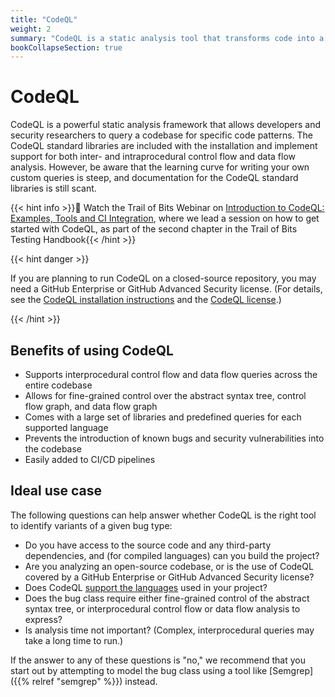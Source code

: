 ```yaml
---
title: "CodeQL"
weight: 2
summary: "CodeQL is a static analysis tool that transforms code into a relational database, and provides a custom declarative language to query this database."
bookCollapseSection: true
---
```


# CodeQL

CodeQL is a powerful static analysis framework that allows developers and
security researchers to query a codebase for specific code patterns. The
CodeQL standard libraries are included with the installation and implement
support for both inter- and intraprocedural control flow and data flow analysis.
However, be aware that the learning curve for writing your own custom queries
is steep, and documentation for the CodeQL standard libraries is still scant.

{{< hint info >}}🎥 Watch the Trail of Bits Webinar on
[Introduction to CodeQL: Examples, Tools and CI Integration](https://www.youtube.com/watch?v=rQRlnUQPXDw),
where we lead a session on how to get started with CodeQL, as part of the second chapter in the Trail of Bits Testing Handbook{{< /hint >}}

{{< hint danger >}}

If you are planning to run CodeQL on a closed-source repository, you may need
a GitHub Enterprise or GitHub Advanced Security license. (For details, see the
[CodeQL installation instructions](https://docs.github.com/en/code-security/codeql-cli/getting-started-with-the-codeql-cli/setting-up-the-codeql-cli#1-download-the-codeql-cli-zip-package)
and the
[CodeQL license](https://github.com/github/codeql-cli-binaries/blob/main/LICENSE.md).)

{{< /hint >}}

## Benefits of using CodeQL

- Supports interprocedural control flow and data flow queries across the entire
  codebase
- Allows for fine-grained control over the abstract syntax tree, control flow
  graph, and data flow graph
- Comes with a large set of libraries and predefined queries for each supported
  language
- Prevents the introduction of known bugs and security vulnerabilities into the
  codebase
- Easily added to CI/CD pipelines

## Ideal use case

The following questions can help answer whether CodeQL is the right tool to
identify variants of a given bug type:

- Do you have access to the source code and any third-party dependencies, and
  (for compiled languages) can you build the project?
- Are you analyzing an open-source codebase, or is the use of CodeQL covered by
  a GitHub Enterprise or GitHub Advanced Security license?
- Does CodeQL [support the languages](https://codeql.github.com/docs/codeql-overview/supported-languages-and-frameworks)
  used in your project?
- Does the bug class require either fine-grained control of the abstract syntax
  tree, or interprocedural control flow or data flow analysis to express?
- Is analysis time not important? (Complex, interprocedural queries may
  take a long time to run.)

If the answer to any of these questions is "no," we recommend that you start
out by attempting to model the bug class using a tool like [Semgrep]({{% relref
"semgrep" %}}) instead.
